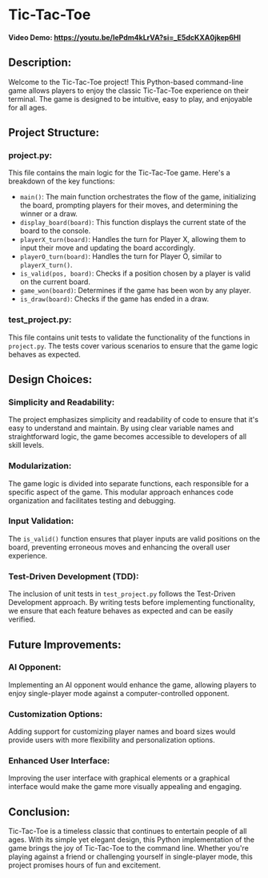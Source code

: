# Tic-Tac-Toe

#### Video Demo: https://youtu.be/IePdm4kLrVA?si=_E5dcKXA0jkep6Hl

## Description:

Welcome to the Tic-Tac-Toe project! This Python-based command-line game allows players to enjoy the classic Tic-Tac-Toe experience on their terminal. The game is designed to be intuitive, easy to play, and enjoyable for all ages.

## Project Structure:

### project.py:
This file contains the main logic for the Tic-Tac-Toe game. Here's a breakdown of the key functions:
- `main()`: The main function orchestrates the flow of the game, initializing the board, prompting players for their moves, and determining the winner or a draw.
- `display_board(board)`: This function displays the current state of the board to the console.
- `playerX_turn(board)`: Handles the turn for Player X, allowing them to input their move and updating the board accordingly.
- `playerO_turn(board)`: Handles the turn for Player O, similar to `playerX_turn()`.
- `is_valid(pos, board)`: Checks if a position chosen by a player is valid on the current board.
- `game_won(board)`: Determines if the game has been won by any player.
- `is_draw(board)`: Checks if the game has ended in a draw.

### test_project.py:
This file contains unit tests to validate the functionality of the functions in `project.py`. The tests cover various scenarios to ensure that the game logic behaves as expected.

## Design Choices:

### Simplicity and Readability:
The project emphasizes simplicity and readability of code to ensure that it's easy to understand and maintain. By using clear variable names and straightforward logic, the game becomes accessible to developers of all skill levels.

### Modularization:
The game logic is divided into separate functions, each responsible for a specific aspect of the game. This modular approach enhances code organization and facilitates testing and debugging.

### Input Validation:
The `is_valid()` function ensures that player inputs are valid positions on the board, preventing erroneous moves and enhancing the overall user experience.

### Test-Driven Development (TDD):
The inclusion of unit tests in `test_project.py` follows the Test-Driven Development approach. By writing tests before implementing functionality, we ensure that each feature behaves as expected and can be easily verified.

## Future Improvements:

### AI Opponent:
Implementing an AI opponent would enhance the game, allowing players to enjoy single-player mode against a computer-controlled opponent.

### Customization Options:
Adding support for customizing player names and board sizes would provide users with more flexibility and personalization options.

### Enhanced User Interface:
Improving the user interface with graphical elements or a graphical interface would make the game more visually appealing and engaging.

## Conclusion:

Tic-Tac-Toe is a timeless classic that continues to entertain people of all ages. With its simple yet elegant design, this Python implementation of the game brings the joy of Tic-Tac-Toe to the command line. Whether you're playing against a friend or challenging yourself in single-player mode, this project promises hours of fun and excitement.
